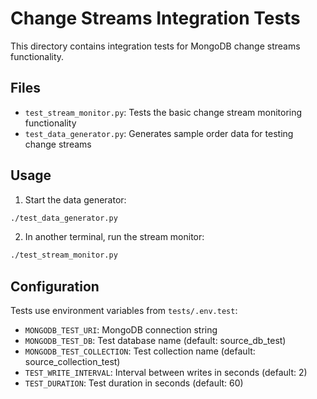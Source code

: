 # Change Streams Integration Tests

This directory contains integration tests for MongoDB change streams functionality.

## Files

- `test_stream_monitor.py`: Tests the basic change stream monitoring functionality
- `test_data_generator.py`: Generates sample order data for testing change streams

## Usage

1. Start the data generator:
```bash
./test_data_generator.py
```

2. In another terminal, run the stream monitor:
```bash
./test_stream_monitor.py
```

## Configuration

Tests use environment variables from `tests/.env.test`:
- `MONGODB_TEST_URI`: MongoDB connection string
- `MONGODB_TEST_DB`: Test database name (default: source_db_test)
- `MONGODB_TEST_COLLECTION`: Test collection name (default: source_collection_test)
- `TEST_WRITE_INTERVAL`: Interval between writes in seconds (default: 2)
- `TEST_DURATION`: Test duration in seconds (default: 60) 